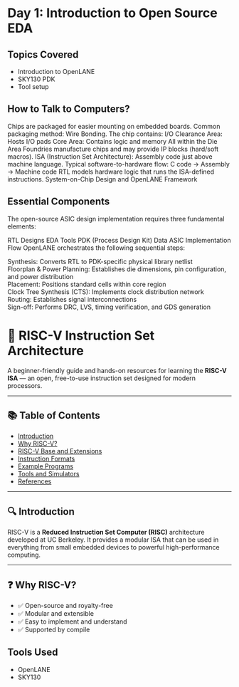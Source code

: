 # Day 1: Introduction to Open Source EDA

## Topics Covered
- Introduction to OpenLANE
- SKY130 PDK
- Tool setup
## How to Talk to Computers?
Chips are packaged for easier mounting on embedded boards. Common packaging method: Wire Bonding.
The chip contains:
I/O Clearance Area: Hosts I/O pads
Core Area: Contains logic and memory
All within the Die Area
Foundries manufacture chips and may provide IP blocks (hard/soft macros).
ISA (Instruction Set Architecture): Assembly code just above machine language.
Typical software-to-hardware flow:
C code → Assembly → Machine code
RTL models hardware logic that runs the ISA-defined instructions.
System-on-Chip Design and OpenLANE Framework


## Essential Components
The open-source ASIC design implementation requires three fundamental elements:

RTL Designs
EDA Tools
PDK (Process Design Kit) Data
ASIC Implementation Flow
OpenLANE orchestrates the following sequential steps:

Synthesis: Converts RTL to PDK-specific physical library netlist  
Floorplan & Power Planning: Establishes die dimensions, pin configuration, and power distribution  
Placement: Positions standard cells within core region  
Clock Tree Synthesis (CTS): Implements clock distribution network  
Routing: Establishes signal interconnections  
Sign-off: Performs DRC, LVS, timing verification, and GDS generation

# 🚀 RISC-V Instruction Set Architecture

A beginner-friendly guide and hands-on resources for learning the **RISC-V ISA** — an open, free-to-use instruction set designed for modern processors.

---

## 📚 Table of Contents

- [Introduction](#introduction)
- [Why RISC-V?](#why-risc-v)
- [RISC-V Base and Extensions](#risc-v-base-and-extensions)
- [Instruction Formats](#instruction-formats)
- [Example Programs](#example-programs)
- [Tools and Simulators](#tools-and-simulators)
- [References](#references)

---

## 🔍 Introduction

RISC-V is a **Reduced Instruction Set Computer (RISC)** architecture developed at UC Berkeley. It provides a modular ISA that can be used in everything from small embedded devices to powerful high-performance computing.

---

## ❓ Why RISC-V?

- ✅ Open-source and royalty-free
- ✅ Modular and extensible
- ✅ Easy to implement and understand
- ✅ Supported by compile



## Tools Used
- OpenLANE
- SKY130

